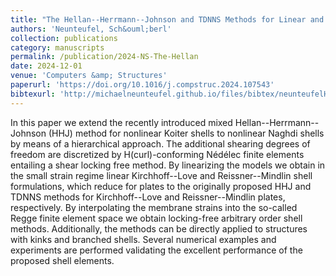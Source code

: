 ```yaml
---
title: "The Hellan--Herrmann--Johnson and TDNNS Methods for Linear and Nonlinear Shells"
authors: 'Neunteufel, Sch&ouml;berl'
collection: publications
category: manuscripts
permalink: /publication/2024-NS-The-Hellan
date: 2024-12-01
venue: 'Computers &amp; Structures'
paperurl: 'https://doi.org/10.1016/j.compstruc.2024.107543'
bibtexurl: 'http://michaelneunteufel.github.io/files/bibtex/neunteufelHellanHerrmannJohnson2024.bib'
---
```

In this paper we extend the recently introduced mixed Hellan--Herrmann--Johnson (HHJ) method for nonlinear Koiter shells to nonlinear Naghdi shells by means of a hierarchical approach. The additional shearing degrees of freedom are discretized by H(curl)-conforming N&eacute;d&eacute;lec finite elements entailing a shear locking free method. By linearizing the models we obtain in the small strain regime linear Kirchhoff--Love and Reissner--Mindlin shell formulations, which reduce for plates to the originally proposed HHJ and TDNNS methods for Kirchhoff--Love and Reissner--Mindlin plates, respectively. By interpolating the membrane strains into the so-called Regge finite element space we obtain locking-free arbitrary order shell methods. Additionally, the methods can be directly applied to structures with kinks and branched shells. Several numerical examples and experiments are performed validating the excellent performance of the proposed shell elements.